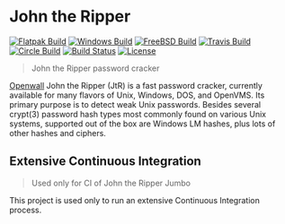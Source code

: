 # John the Ripper

[![Flatpak Build](https://gitlab.com/claudioandre-br/JtR-CI/badges/master/pipeline.svg)](https://gitlab.com/claudioandre-br/JtR-CI/pipelines)
[![Windows Build](https://ci.appveyor.com/api/projects/status/hd7cp5qt34xfu7d8?svg=true)](https://ci.appveyor.com/project/claudioandre-br/johntheripper)
[![FreeBSD Build](https://api.cirrus-ci.com/github/claudioandre-br/JohnTheRipper.svg)](https://cirrus-ci.com/github/claudioandre-br/JohnTheRipper)
[![Travis Build](https://api.travis-ci.org/claudioandre-br/JohnTheRipper.svg)](https://travis-ci.org/claudioandre-br/JohnTheRipper)
[![Circle Build](https://circleci.com/gh/claudioandre-br/JohnTheRipper.svg?style=shield)](https://circleci.com/gh/claudioandre-br/JohnTheRipper)
[![Build Status](https://claudioandre-br.visualstudio.com/JohnTheRipper/_apis/build/status/JohnTheRipper?branchName=bleeding-jumbo)](https://claudioandre-br.visualstudio.com/JohnTheRipper/_build/latest?definitionId=1&branchName=bleeding-jumbo)
[![License](https://img.shields.io/badge/License-GPL%20v2-blue.svg)](https://github.com/claudioandre-br/JtR-CI/blob/master/LICENSE.txt)

> John the Ripper password cracker

[Openwall](http://openwall.com/) John the Ripper (JtR) is a fast password cracker,
currently available for many flavors of Unix, Windows, DOS, and OpenVMS. Its primary
purpose is to detect weak Unix passwords. Besides several crypt(3) password hash
types most commonly found on various Unix systems, supported out of the box are
Windows LM hashes, plus lots of other hashes and ciphers.

## Extensive Continuous Integration

> Used only for CI of John the Ripper Jumbo

This project is used only to run an extensive Continuous Integration process.
